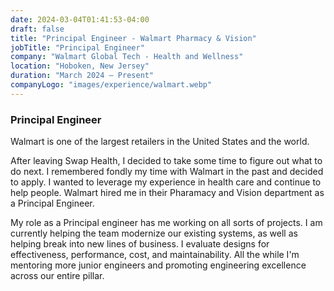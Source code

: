 ```yaml
---
date: 2024-03-04T01:41:53-04:00
draft: false
title: "Principal Engineer - Walmart Pharmacy & Vision"
jobTitle: "Principal Engineer"
company: "Walmart Global Tech - Health and Wellness"
location: "Hoboken, New Jersey"
duration: "March 2024 – Present"
companyLogo: "images/experience/walmart.webp"
---
```


### Principal Engineer

Walmart is one of the largest retailers in the United States and the world.

After leaving Swap Health, I decided to take some time to figure out what to do next.
I remembered fondly my time with Walmart in the past and decided to apply. I wanted to
leverage my experience in health care and continue to help people. Walmart hired me
in their Pharamacy and Vision department as a Principal Engineer.

My role as a Principal engineer has me working on all sorts of projects. I am currently
helping the team modernize our existing systems, as well as helping break into new lines
of business. I evaluate designs for effectiveness, performance, cost, and maintainability.
All the while I'm mentoring more junior engineers and promoting engineering excellence
across our entire pillar.
